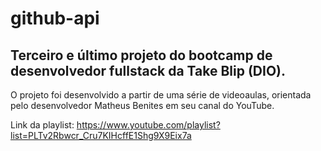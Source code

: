 # github-api

## Terceiro e último projeto do bootcamp de desenvolvedor fullstack da Take Blip (DIO).

O projeto foi desenvolvido a partir de uma série de videoaulas, orientada pelo desenvolvedor Matheus Benites em seu canal do YouTube.

Link da playlist: https://www.youtube.com/playlist?list=PLTv2Rbwcr_Cru7KIHcffE1Shg9X9Eix7a

